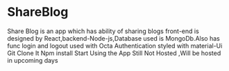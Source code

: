 # ShareBlog
Share Blog is an app which has ability of sharing blogs front-end is designed by React,backend-Node-js,Database used is MongoDb.Also has func login and logout used with Octa Authentication styled with material-Ui
Git Clone It
Npm install 
Start Using the App
Still Not Hosted ,Will be hosted in upcoming days
